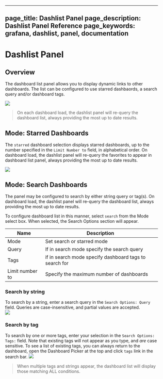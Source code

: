 ----
page_title: Dashlist Panel
page_description: Dashlist Panel Reference
page_keywords: grafana, dashlist, panel, documentation
---

# Dashlist Panel

## Overview

The dashboard list panel allows you to display dynamic links to other dashboards. The list can be configured to use starred dashbaords, a search query and/or dashboard tags. 

<img class="no-shadow" src="/img/v2/dashboard_list_panels.png">

> On each dashboard load, the dashlist panel will re-query the dashboard list, always providing the most up to date results.

## Mode: Starred Dashboards

The `starred` dashboard selection displays starred dashboards, up to the number specified in the `Limit Number to` field, in alphabetical order. On dashboard load, the dashlist panel will re-query the favorites to appear in dashboard list panel, always providing the most up to date results. 

<img class="no-shadow" src="/img/v2/dashboard_list_config_starred.png">


## Mode: Search Dashboards

The panel may be configured to search by either string query or tag(s). On dashboard load, the dashlist panel will re-query the dashboard list, always providing the most up to date results. 

To configure dashboard list in this manner, select `search` from the Mode select box. When selected, the Search Options section will appear.


Name | Description
------------ | -------------
Mode | Set search or starred mode
Query | If in search mode specify the search query
Tags | if in search mode specify dashboard tags to search for
Limit number to | Specify the maximum number of dashboards


### Search by string

To search by a string, enter a search query in the `Search Options: Query` field. Queries are case-insensitive, and partial values are accepted.  
<img class="no-shadow" src="/img/v2/dashboard_list_config_string.png">

### Search by tag
To search by one or more tags, enter your selection in the `Search Options: Tags:` field. Note that existing tags will not appear as you type, and *are* case sensitive. To see a list of existing tags, you can always return to the dashboard, open the Dashboard Picker at the top and click `tags` link in the search bar. 
<img class="no-shadow" src="/img/v2/dashboard_list_config_tags.png">

> When multiple tags and strings appear, the dashboard list will display those matching ALL conditions. 




